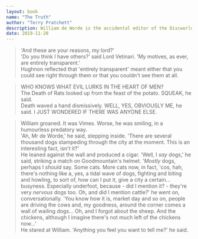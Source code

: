 ```yaml
---
layout: book
name: "The Truth"
author: "Terry Pratchett"
description: William de Worde is the accidental editor of the Discworld's first newspaper. New printing technology means that words just won't obediently stay nailed down like usual. There's a very real threat of news getting out there.
date: 2019-11-20
---
```


> 'And these are your reasons, my lord?'  
> 'Do you think I have others?' said Lord Vetinari. 'My motives, as ever, are entirely transparent.'  
> Hughnon reflected that 'entirely transparent' meant either that you could see right through them or that you couldn't see them at all.

> WHO KNOWS WHAT EVIL LURKS IN THE HEART OF MEN?  
> The Death of Rats looked up from the feast of the potato. SQUEAK, he said.  
> Death waved a hand dismissively. WELL, YES, OBVIOUSLY ME, he said. I JUST WONDERED IF THERE WAS ANYONE ELSE.

> William groaned. It was Vimes. Worse, he was smiling, in a humourless predatory way.  
> 'Ah, Mr de Worde,' he said, stepping inside. 'There are several thousand dogs stampeding through the city at the moment. This is an interesting fact, isn't it?'  
> He leaned against the wall and produced a cigar. 'Well, I _say_ dogs,' he said, striking a match on Goodmountain's helmet. '_Mostly_ dogs, perhaps I _should_ say. Some cats. More cats now, in fact, 'cos, hah, there's nothing like a, yes, a tidal wave of dogs, fighting and biting and howling, to sort of, how can I put it, give a city a certain... busyness. Especially underfoot, because - did I mention it? - they're very _nervous_ dogs too. Oh, and did I mention cattle?' he went on, conversationally. 'You know how it is, market day and so on, people are driving the cows and, my goodness, around the corner comes a wall of wailing dogs... Oh, and I forgot about the sheep. And the chickens, although I imagine there's not much left of the chickens now...'  
> He stared at William. 'Anything you feel you want to tell me?' he said.
